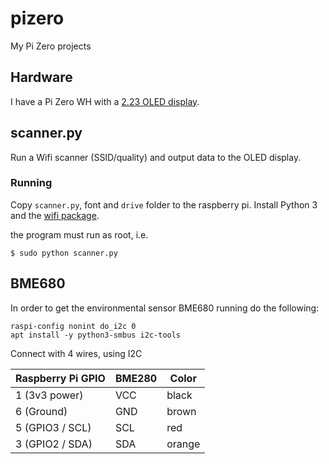 # pizero
My Pi Zero projects

## Hardware

I have a Pi Zero WH with a [2.23 OLED display](https://www.waveshare.com/2.23inch-oled-hat.htm).

## scanner.py

Run a Wifi scanner (SSID/quality) and output data to the OLED display.

### Running

Copy `scanner.py`, font and `drive` folder to the raspberry pi. Install Python 3 and the [wifi package](https://pypi.org/project/wifi/).

the program must run as root, i.e.

`$ sudo python scanner.py`

## BME680

In order to get the environmental sensor BME680 running do the following:

```
raspi-config nonint do_i2c 0
apt install -y python3-smbus i2c-tools
```

Connect with 4 wires, using I2C

| Raspberry Pi GPIO | BME280 | Color |
| --- | --- | --- |
| 1 (3v3 power) | VCC | black |
| 6 (Ground) | GND | brown |
| 5 (GPIO3 / SCL) | SCL | red |
| 3 (GPIO2 / SDA) | SDA | orange |